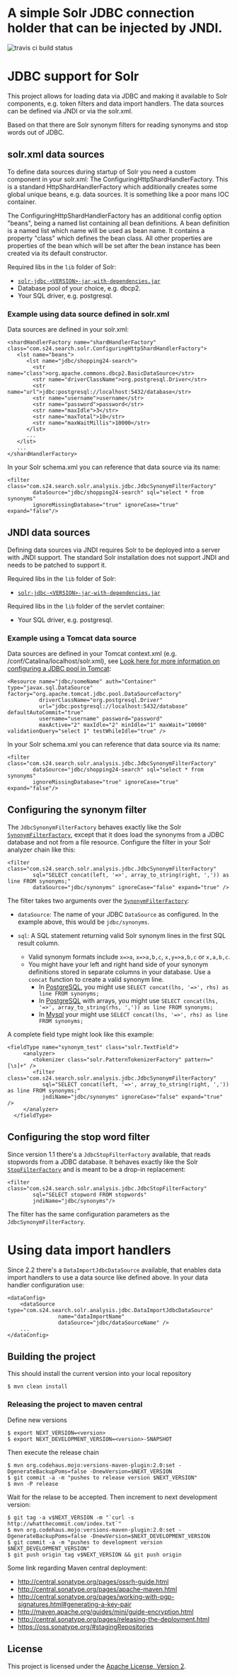 A simple Solr JDBC connection holder that can be injected by JNDI.
==================

![travis ci build status](https://travis-ci.org/shopping24/solr-jdbc.png)

# JDBC support for Solr

This project allows for loading data via JDBC and making it available to Solr components, e.g. token filters and
data import handlers. The data sources can be defined via JNDI or via the solr.xml.

Based on that there are Solr synonym filters for reading synonyms and stop words out of JDBC.

## solr.xml data sources

To define data sources during startup of Solr you need a custom component in your solr.xml: 
The ConfiguringHttpShardHandlerFactory. This is a standard HttpShardHandlerFactory which additionally
creates some global unique beans, e.g. data sources. It is something like a poor mans IOC container.

The ConfiguringHttpShardHandlerFactory has an additional config option "beans",
being a named list containing all bean definitions. 
A bean definition is a named list which name will be used as bean name.
It contains a property "class" which defines the bean class. 
All other properties are properties of the bean which will be set 
after the bean instance has been created via its default constructor.

Required libs in the `lib` folder of Solr:

* [`solr-jdbc-<VERSION>-jar-with-dependencies.jar`](https://github.com/shopping24/solr-jdbc-synonyms/releases/download/v2.2.0/solr-jdbc-synonyms-2.2.0-jar-with-dependencies.jar) 
* Database pool of your choice, e.g. dbcp2.
* Your SQL driver, e.g. postgresql.

### Example using data source defined in solr.xml

Data sources are defined in your solr.xml:

    <shardHandlerFactory name="shardHandlerFactory" class="com.s24.search.solr.ConfiguringHttpShardHandlerFactory">
       <lst name="beans">
          <lst name="jdbc/shopping24-search">
            <str name="class">org.apache.commons.dbcp2.BasicDataSource</str>
            <str name="driverClassName">org.postgresql.Driver</str>
            <str name="url">jdbc:postgresql://localhost:5432/database</str>
            <str name="username">username</str>
            <str name="password">password</str>
            <str name="maxIdle">3</str>
            <str name="maxTotal">10</str>
            <str name="maxWaitMillis">10000</str>
          </lst>
          ...
       </lst>
       ...
    </shardHandlerFactory>


In your Solr schema.xml you can reference that data source via its name:

    <filter class="com.s24.search.solr.analysis.jdbc.JdbcSynonymFilterFactory"
            dataSource="jdbc/shopping24-search" sql="select * from synonyms"
            ignoreMissingDatabase="true" ignoreCase="true" expand="false"/>

## JNDI data sources

Defining data sources via JNDI requires Solr to be deployed into a server with JNDI support.
The standard Solr installation does not support JNDI and needs to be patched to support it.

Required libs in the `lib` folder of Solr:
* [`solr-jdbc-<VERSION>-jar-with-dependencies.jar`](https://github.com/shopping24/solr-jdbc-synonyms/releases/download/v2.1.0/solr-jdbc-synonyms-2.1.0-jar-with-dependencies.jar) 

Required libs in the `lib` folder of the servlet container:
* Your SQL driver, e.g. postgresql.

### Example using a Tomcat data source

Data sources are defined in your Tomcat context.xml (e.g. <tomcat>/conf/Catalina/localhost/solr.xml), see
[Look here for more information on configuring a JDBC pool in Tomcat](http://tomcat.apache.org/tomcat-7.0-doc/jndi-datasource-examples-howto.html):

    <Resource name="jdbc/someName" auth="Container" type="javax.sql.DataSource" factory="org.apache.tomcat.jdbc.pool.DataSourceFactory"
              driverClassName="org.postgresql.Driver" 
              url="jdbc:postgresql://localhost:5432/database" defaultAutoCommit="true"
              username="username" password="password"
              maxActive="2" maxIdle="2" minIdle="1" maxWait="10000" validationQuery="select 1" testWhileIdle="true" /> 

In your Solr schema.xml you can reference that data source via its name:

    <filter class="com.s24.search.solr.analysis.jdbc.JdbcSynonymFilterFactory"
            dataSource="jdbc/shopping24-search" sql="select * from synonyms"
            ignoreMissingDatabase="true" ignoreCase="true" expand="false"/>

## Configuring the synonym filter

The `JdbcSynonymFilterFactory` behaves exactly like the Solr 
[`SynonymFilterFactory`](https://wiki.apache.org/solr/AnalyzersTokenizersTokenFilters#solr.SynonymFilterFactory),
except that it does load the synonyms from a JDBC database and not from a file resource.
Configure the filter in your Solr analyzer chain like this:

    <filter class="com.s24.search.solr.analysis.jdbc.JdbcSynonymFilterFactory"   
            sql="SELECT concat(left, '=>', array_to_string(right, ',')) as line FROM synonyms;" 
            dataSource="jdbc/synonyms" ignoreCase="false" expand="true" />

The filter takes two arguments over the 
[`SynonymFilterFactory`](https://wiki.apache.org/solr/AnalyzersTokenizersTokenFilters#solr.SynonymFilterFactory):
	
* `dataSource`: The name of your JDBC `DataSource` as configured. In the example above, this would be `jdbc/synonyms`.
   
* `sql`: A SQL statement returning valid Solr synonym lines in the first SQL result column.  
  * Valid synonym formats include `x=>a`, `x=>a,b,c`, `x,y=>a,b,c` or `x,a,b,c`.
  * You might have your left and right hand side of your synonym definitions stored
    in separate columns in your database. Use a `concat` function to create a valid synonym line.
    * In [PostgreSQL](http://www.postgresql.org/docs/9.3/static/functions-string.html), you might use `SELECT concat(lhs, '=>', rhs) as line FROM synonyms;`
    * In [PostgreSQL](http://www.postgresql.org/docs/9.3/static/functions-array.html) with arrays, you might use `SELECT concat(lhs, '=>', array_to_string(rhs, ',')) as line FROM synonyms;`
    * In [Mysql](http://dev.mysql.com/doc/refman/5.6/en/string-functions.html#function_concat) your might use `SELECT concat(lhs, '=>', rhs) as line FROM synonyms;`

A complete field type might look like this example:

	<fieldType name="synonym_test" class="solr.TextField">
         <analyzer>
            <tokenizer class="solr.PatternTokenizerFactory" pattern="[\s]+" />
            <filter class="com.s24.search.solr.analysis.jdbc.JdbcSynonymFilterFactory"   
               sql="SELECT concat(left, '=>', array_to_string(right, ',')) as line FROM synonyms;" 
               jndiName="jdbc/synonyms" ignoreCase="false" expand="true" />
         </analyzer>
      </fieldType>

## Configuring the stop word filter

Since version 1.1 there's a `JdbcStopFilterFactory` available, that reads stopwords from a JDBC database. 
It behaves exactly like the Solr [`StopFilterFactory`](https://wiki.apache.org/solr/AnalyzersTokenizersTokenFilters#solr.StopFilterFactory)
and is meant to be a drop-in replacement:

    <filter class="com.s24.search.solr.analysis.jdbc.JdbcStopFilterFactory"   
            sql="SELECT stopword FROM stopwords" 
            jndiName="jdbc/synonyms"/>

The filter has the same configuration parameters as the `JdbcSynonymFilterFactory`.

# Using data import handlers

Since 2.2 there's a `DataImportJdbcDataSource` available, that enables data import handlers 
to use a data source like defined above. In your data handler configuration use:

    <dataConfig>
        <dataSource type="com.s24.search.solr.analysis.jdbc.DataImportJdbcDataSource" 
                    name="dataImportName" 
                    dataSource="jdbc/dataSourceName" />
        ...
    </dataConfig>

## Building the project

This should install the current version into your local repository

    $ mvn clean install
    
### Releasing the project to maven central
    
Define new versions
    
    $ export NEXT_VERSION=<version>
    $ export NEXT_DEVELOPMENT_VERSION=<version>-SNAPSHOT

Then execute the release chain

    $ mvn org.codehaus.mojo:versions-maven-plugin:2.0:set -DgenerateBackupPoms=false -DnewVersion=$NEXT_VERSION
    $ git commit -a -m "pushes to release version $NEXT_VERSION"
    $ mvn -P release
    
Wait for the relase to be accepted. Then increment to next development version:
    
    $ git tag -a v$NEXT_VERSION -m "`curl -s http://whatthecommit.com/index.txt`"
    $ mvn org.codehaus.mojo:versions-maven-plugin:2.0:set -DgenerateBackupPoms=false -DnewVersion=$NEXT_DEVELOPMENT_VERSION
    $ git commit -a -m "pushes to development version $NEXT_DEVELOPMENT_VERSION"
    $ git push origin tag v$NEXT_VERSION && git push origin

Some link regarding Maven central deployment:

* http://central.sonatype.org/pages/ossrh-guide.html
* http://central.sonatype.org/pages/apache-maven.html
* http://central.sonatype.org/pages/working-with-pgp-signatures.html#generating-a-key-pair
* http://maven.apache.org/guides/mini/guide-encryption.html
* http://central.sonatype.org/pages/releasing-the-deployment.html
* https://oss.sonatype.org/#stagingRepositories

## License

This project is licensed under the [Apache License, Version 2](http://www.apache.org/licenses/LICENSE-2.0.html).
